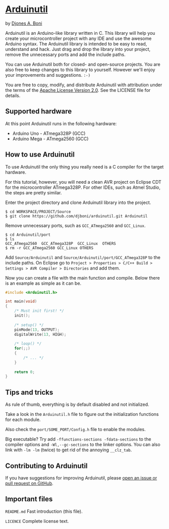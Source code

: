 # [Arduinutil](https://github.com/djboni/arduinutil)

by [Djones A. Boni](https://twitter.com/djonesboni)


Arduinutil is an Arduino-like library written in C. This library will help you
create your microcontroller project with any IDE and use the awesome Arduino
syntax. The Arduinutil library is intended to be easy to read, understand and
hack. Just drag and drop the library into your project, remove the unnecessary
ports and add the include paths.

You can use Arduinutil both for closed- and open-source projects. You are also
free to keep changes to this library to yourself. However we'll enjoy your
improvements and suggestions. `:-)`

You are free to copy, modify, and distribute Arduinutil with attribution under
the terms of the
[Apache License Version 2.0](http://www.apache.org/licenses/LICENSE-2.0).
See the LICENSE file for details.


## Supported hardware

At this point Arduinutil runs in the following hardware:

* Arduino Uno - ATmega328P (GCC)
* Arduino Mega - ATmega2560 (GCC)


## How to use Arduinutil

To use Arduinutil the only thing you really need is a C compiler for the target
hardware. 

For this tutorial, however, you will need a clean AVR project on Eclipse CDT
for the microcontroller ATmega328P. For other IDEs, such as Atmel Studio, the
steps are pretty similar.

Enter the project directory and clone Arduinutil library into the project.

```
$ cd WORKSPACE/PROJECT/Source
$ git clone https://github.com/djboni/arduinutil.git Arduinutil
```

Remove unnecessary ports, such as `GCC_ATmega2560` and `GCC_Linux`.

```
$ cd Arduinutil/port
$ ls
GCC_ATmega2560  GCC_ATmega328P  GCC_Linux  OTHERS
$ rm -r GCC_ATmega2560 GCC_Linux OTHERS
```

Add `Source/Arduinutil` and `Source/Arduinutil/port/GCC_ATmega328P` to the
include paths. On Eclipse go to
`Project > Properties > C/C++ Build > Settings > AVR Compiler > Directories`
and add them.

Now you can create a file with the main function and compile. Below there is
an example as simple as it can be.

```c
#include <Arduinutil.h>

int main(void)
{
    /* Must init first! */
    init();
    
    /* setup() */
    pinMode(13, OUTPUT);
    digitalWrite(13, HIGH);
    
    /* loop() */
    for(;;)
    {
        /* ... */
    }
    
    return 0;
}
```


## Tips and tricks

As rule of thumb, everything is by default disabled and not initialized.

Take a look in the `Arduinutil.h` file to figure out the initialization
functions for each module.

Also check the `port/SOME_PORT/Config.h` file to enable the modules.

Big executable? Try add `-ffunctions-sections -fdata-sections` to the compiler
options and `-Wl,--gc-sections` to the linker options. You can also link with
`-lm -lm` (twice) to get rid of the annoying `__clz_tab`.


## Contributing to Arduinutil

If you have suggestions for improving Arduinutil, please
[open an issue or pull request on GitHub](https://github.com/djboni/arduinutil).


## Important files

`README.md` Fast introduction (this file).

`LICENCE` Complete license text.

